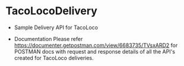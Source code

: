 # TacoLocoDelivery
* Sample Delivery API for TacoLoco

* Documentation
Please refer https://documenter.getpostman.com/view/6683735/TVsxARD2 for POSTMAN docs with request and response details of all the API's created for TacoLoco deliveries.
